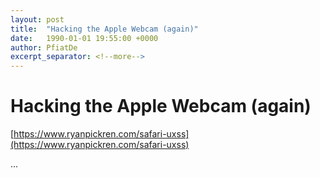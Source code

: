 ```yaml
---
layout: post
title:  "Hacking the Apple Webcam (again)"
date:   1990-01-01 19:55:00 +0000
author: PfiatDe
excerpt_separator: <!--more-->
---
```


# Hacking the Apple Webcam (again)
[https://www.ryanpickren.com/safari-uxss](https://www.ryanpickren.com/safari-uxss)

...
<!--more-->
